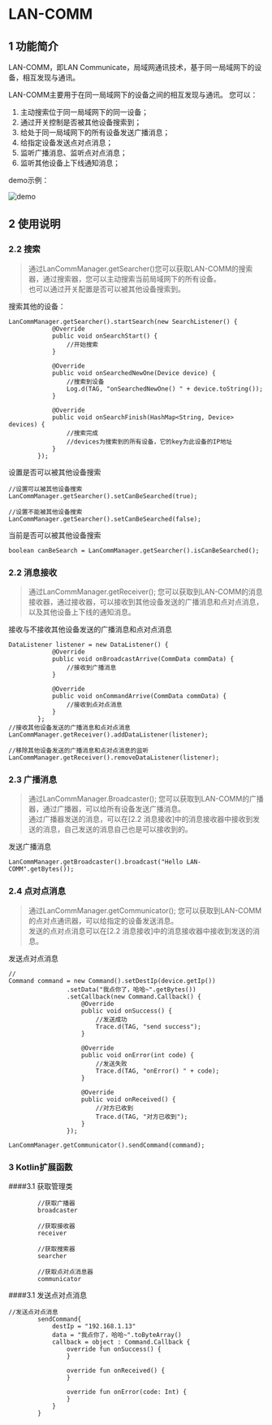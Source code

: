 # LAN-COMM
## 1 功能简介
LAN-COMM，即LAN Communicate，局域网通讯技术，基于同一局域网下的设备，相互发现与通讯。

LAN-COMM主要用于在同一局域网下的设备之间的相互发现与通讯。
您可以：

1. 主动搜索位于同一局域网下的同一设备；
2. 通过开关控制是否被其他设备搜索到；
3. 给处于同一局域网下的所有设备发送广播消息；
4. 给指定设备发送点对点消息；
5. 监听广播消息、监听点对点消息；
6. 监听其他设备上下线通知消息；

demo示例：

![demo](doc/img/demo.gif)


## 2 使用说明
### 2.2 搜索
> 通过LanCommManager.getSearcher()您可以获取LAN-COMM的搜索器，通过搜索器，您可以主动搜索当前局域网下的所有设备。  
也可以通过开关配置是否可以被其他设备搜索到。  

搜索其他的设备：
```
LanCommManager.getSearcher().startSearch(new SearchListener() {
            @Override
            public void onSearchStart() {
                //开始搜索
            }

            @Override
            public void onSearchedNewOne(Device device) {
                //搜索到设备
                Log.d(TAG, "onSearchedNewOne() " + device.toString());
            }

            @Override
            public void onSearchFinish(HashMap<String, Device> devices) {
                //搜索完成
                //devices为搜索到的所有设备，它的key为此设备的IP地址
            }
        });
```


设置是否可以被其他设备搜索
```
//设置可以被其他设备搜索
LanCommManager.getSearcher().setCanBeSearched(true);

//设置不能被其他设备搜索
LanCommManager.getSearcher().setCanBeSearched(false);
```


当前是否可以被其他设备搜索
```
boolean canBeSearch = LanCommManager.getSearcher().isCanBeSearched();
```

### 2.2 消息接收
> 通过LanCommManager.getReceiver(); 您可以获取到LAN-COMM的消息接收器，通过接收器，可以接收到其他设备发送的广播消息和点对点消息，以及其他设备上下线的通知消息。  

接收与不接收其他设备发送的广播消息和点对点消息
```
DataListener listener = new DataListener() {
            @Override
            public void onBroadcastArrive(CommData commData) {
                //接收到广播消息
            }

            @Override
            public void onCommandArrive(CommData commData) {
                //接收到点对点消息
            }
        };
//接收其他设备发送的广播消息和点对点消息
LanCommManager.getReceiver().addDataListener(listener);

//移除其他设备发送的广播消息和点对点消息的监听
LanCommManager.getReceiver().removeDataListener(listener);
```
### 2.3 广播消息
> 通过LanCommManager.Broadcaster(); 您可以获取到LAN-COMM的广播器，通过广播器，可以给所有设备发送广播消息。  
通过广播器发送的消息，可以在[2.2 消息接收]中的消息接收器中接收到发送的消息，自己发送的消息自己也是可以接收到的。  

发送广播消息
```
LanCommManager.getBroadcaster().broadcast("Hello LAN-COMM".getBytes());
```

### 2.4 点对点消息
> 通过LanCommManager.getCommunicator(); 您可以获取到LAN-COMM的点对点通讯器，可以给指定的设备发送消息。  
发送的点对点消息可以在[2.2 消息接收]中的消息接收器中接收到发送的消息。

发送点对点消息
```
//
Command command = new Command().setDestIp(device.getIp())
                .setData("我点你了，哈哈~".getBytes())
                .setCallback(new Command.Callback() {
                    @Override
                    public void onSuccess() {
                        //发送成功
                        Trace.d(TAG, "send success");
                    }

                    @Override
                    public void onError(int code) {
                        //发送失败
                        Trace.d(TAG, "onError() " + code);
                    }

                    @Override
                    public void onReceived() {
                        //对方已收到
                        Trace.d(TAG, "对方已收到");
                    }
                });

LanCommManager.getCommunicator().sendCommand(command);
```

### 3 Kotlin扩展函数

####3.1 获取管理类
```
        //获取广播器
        broadcaster

        //获取接收器
        receiver

        //获取搜索器
        searcher

        //获取点对点消息器
        communicator
```
####3.1 发送点对点消息
```
//发送点对点消息
        sendCommand{
            destIp = "192.168.1.13"
            data = "我点你了，哈哈~".toByteArray()
            callback = object : Command.Callback {
                override fun onSuccess() {
                }

                override fun onReceived() {
                }

                override fun onError(code: Int) {
                }
            }
        }
```